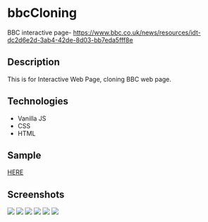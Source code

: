 # bbcCloning
BBC interactive page- https://www.bbc.co.uk/news/resources/idt-dc2d6e2d-3ab4-42de-8d03-bb7eda5fff8e

## Description
This is for Interactive Web Page, cloning BBC web page.

## Technologies
* Vanilla JS
* CSS
* HTML

## Sample
<a href="https://songdoing.github.io/bbcCloning/" target="_blank">HERE</a>
## Screenshots
<img src="https://user-images.githubusercontent.com/48890162/101211114-a642be00-3644-11eb-8645-677beae068fa.png">
<img src="https://user-images.githubusercontent.com/48890162/101211121-a80c8180-3644-11eb-8c02-691919b89284.png">
<img src="https://user-images.githubusercontent.com/48890162/101211123-a93dae80-3644-11eb-9b73-2f0fcc84ddf1.png">
<img src="https://user-images.githubusercontent.com/48890162/101211127-aba00880-3644-11eb-8734-bc5aff4cd644.png">
<img src="https://user-images.githubusercontent.com/48890162/101211131-ad69cc00-3644-11eb-9a6c-249205942068.png">
<img src="https://user-images.githubusercontent.com/48890162/101211143-af338f80-3644-11eb-97c5-18294cdcf319.png">

